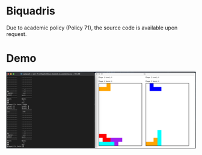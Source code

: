 # Biquadris
Due to academic policy (Policy 71), the source code is available upon request.

# Demo
![App Screenshot](screenshot.png)

